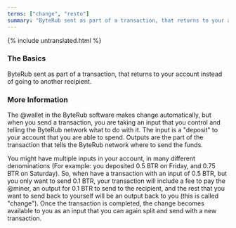 ```yaml
---
terms: ["change", "resto"]
summary: "ByteRub sent as part of a transaction, that returns to your account instead of going to another recipient"
---
```


{% include untranslated.html %}
### The Basics

ByteRub sent as part of a transaction, that returns to your account instead of going to another recipient.

### More Information

The @wallet in the ByteRub software makes change automatically, but when you send a transaction, you are taking an input that you control and telling the ByteRub network what to do with it. The input is a "deposit" to your account that you are able to spend. Outputs are the part of the transaction that tells the ByteRub network where to send the funds.

You might have multiple inputs in your account, in many different denominations (For example: you deposited 0.5 BTR on Friday, and 0.75 BTR on Saturday). So, when have a transaction with an input of 0.5 BTR, but you only want to send 0.1 BTR, your transaction will include a fee to pay the @miner, an output for 0.1 BTR to send to the recipient, and the rest that you want to send back to yourself will be an output back to you (this is called "change"). Once the transaction is completed, the change becomes available to you as an input that you can again split and send with a new transaction.
